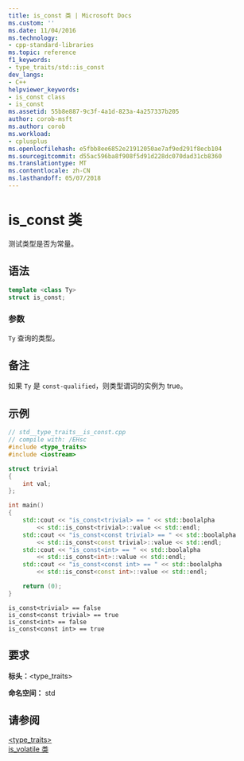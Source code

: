 ```yaml
---
title: is_const 类 | Microsoft Docs
ms.custom: ''
ms.date: 11/04/2016
ms.technology:
- cpp-standard-libraries
ms.topic: reference
f1_keywords:
- type_traits/std::is_const
dev_langs:
- C++
helpviewer_keywords:
- is_const class
- is_const
ms.assetid: 55b8e887-9c3f-4a1d-823a-4a257337b205
author: corob-msft
ms.author: corob
ms.workload:
- cplusplus
ms.openlocfilehash: e5fbb8ee6852e21912050ae7af9ed291f8ecb104
ms.sourcegitcommit: d55ac596ba8f908f5d91d228dc070dad31cb8360
ms.translationtype: MT
ms.contentlocale: zh-CN
ms.lasthandoff: 05/07/2018
---
```

# <a name="isconst-class"></a>is_const 类

测试类型是否为常量。

## <a name="syntax"></a>语法

```cpp
template <class Ty>
struct is_const;
```

### <a name="parameters"></a>参数

`Ty` 查询的类型。

## <a name="remarks"></a>备注

如果 `Ty` 是 `const-qualified`，则类型谓词的实例为 true。

## <a name="example"></a>示例

```cpp
// std__type_traits__is_const.cpp
// compile with: /EHsc
#include <type_traits>
#include <iostream>

struct trivial
{
    int val;
};

int main()
{
    std::cout << "is_const<trivial> == " << std::boolalpha
        << std::is_const<trivial>::value << std::endl;
    std::cout << "is_const<const trivial> == " << std::boolalpha
        << std::is_const<const trivial>::value << std::endl;
    std::cout << "is_const<int> == " << std::boolalpha
        << std::is_const<int>::value << std::endl;
    std::cout << "is_const<const int> == " << std::boolalpha
        << std::is_const<const int>::value << std::endl;

    return (0);
}

```

```Output
is_const<trivial> == false
is_const<const trivial> == true
is_const<int> == false
is_const<const int> == true
```

## <a name="requirements"></a>要求

**标头：**\<type_traits>

**命名空间：** std

## <a name="see-also"></a>请参阅

[<type_traits>](../standard-library/type-traits.md)<br/>
[is_volatile 类](../standard-library/is-volatile-class.md)<br/>
